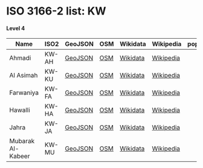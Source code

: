 # ISO 3166-2 list: KW


#### Level 4
Name | ISO2 | GeoJSON | OSM | Wikidata | Wikipedia | population 
--- | --- | --- | --- | --- | --- | --: 
Ahmadi | KW-AH | [GeoJSON](../../export/geojson/q7/iso2/KW/KW-AH.geojson) | [OSM](https://www.openstreetmap.org/relation/4579477) | [Wikidata](https://www.wikidata.org/wiki/Q552354) | [Wikipedia](http://en.wikipedia.org/wiki/ar%3A%D9%85%D8%AD%D8%A7%D9%81%D8%B8%D8%A9%20%D8%A7%D9%84%D8%A3%D8%AD%D9%85%D8%AF%D9%8A) | 
Al Asimah | KW-KU | [GeoJSON](../../export/geojson/q7/iso2/KW/KW-KU.geojson) | [OSM](https://www.openstreetmap.org/relation/4579478) | [Wikidata](https://www.wikidata.org/wiki/Q1046645) | [Wikipedia](http://en.wikipedia.org/wiki/en%3ACapital%20Governorate%20%28Kuwait%29) | 
Farwaniya | KW-FA | [GeoJSON](../../export/geojson/q7/iso2/KW/KW-FA.geojson) | [OSM](https://www.openstreetmap.org/relation/4579479) | [Wikidata](https://www.wikidata.org/wiki/Q1072757) | [Wikipedia](http://en.wikipedia.org/wiki/ar%3A%D9%85%D8%AD%D8%A7%D9%81%D8%B8%D8%A9%20%D8%A7%D9%84%D9%81%D8%B1%D9%88%D8%A7%D9%86%D9%8A%D8%A9) | 
Hawalli | KW-HA | [GeoJSON](../../export/geojson/q7/iso2/KW/KW-HA.geojson) | [OSM](https://www.openstreetmap.org/relation/4579480) | [Wikidata](https://www.wikidata.org/wiki/Q747432) | [Wikipedia](http://en.wikipedia.org/wiki/en%3AHawalli%20Governorate) | 
Jahra | KW-JA | [GeoJSON](../../export/geojson/q7/iso2/KW/KW-JA.geojson) | [OSM](https://www.openstreetmap.org/relation/4579481) | [Wikidata](https://www.wikidata.org/wiki/Q405701) | [Wikipedia](http://en.wikipedia.org/wiki/en%3AJahra%20Governorate) | 
Mubarak Al-Kabeer | KW-MU | [GeoJSON](../../export/geojson/q7/iso2/KW/KW-MU.geojson) | [OSM](https://www.openstreetmap.org/relation/4579482) | [Wikidata](https://www.wikidata.org/wiki/Q913370) | [Wikipedia](http://en.wikipedia.org/wiki/en%3AMubarak%20Al-Kabeer%20Governorate) | 
